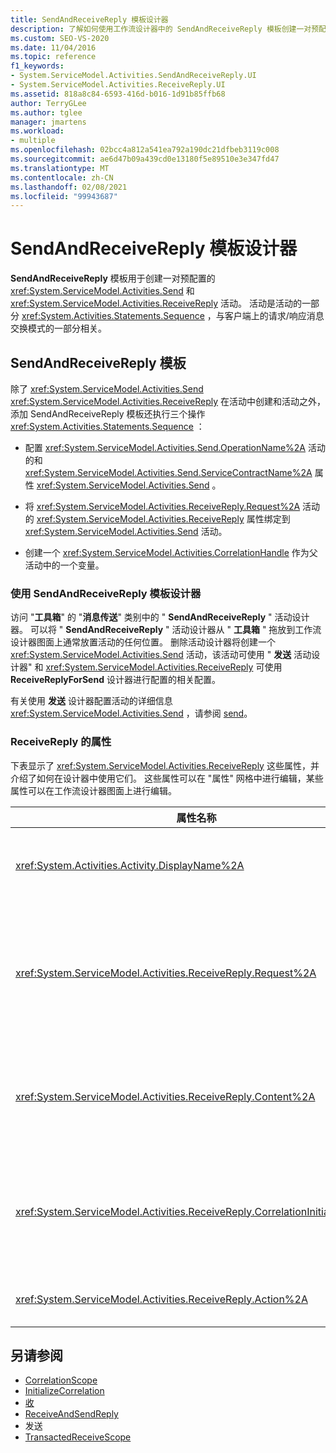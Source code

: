```yaml
---
title: SendAndReceiveReply 模板设计器
description: 了解如何使用工作流设计器中的 SendAndReceiveReply 模板创建一对预配置的 Send 和 ReceiveReply 活动。
ms.custom: SEO-VS-2020
ms.date: 11/04/2016
ms.topic: reference
f1_keywords:
- System.ServiceModel.Activities.SendAndReceiveReply.UI
- System.ServiceModel.Activities.ReceiveReply.UI
ms.assetid: 818a8c84-6593-416d-b016-1d91b85ffb68
author: TerryGLee
ms.author: tglee
manager: jmartens
ms.workload:
- multiple
ms.openlocfilehash: 02bcc4a812a541ea792a190dc21dfbeb3119c008
ms.sourcegitcommit: ae6d47b09a439cd0e13180f5e89510e3e347fd47
ms.translationtype: MT
ms.contentlocale: zh-CN
ms.lasthandoff: 02/08/2021
ms.locfileid: "99943687"
---
```

# <a name="sendandreceivereply-template-designer"></a>SendAndReceiveReply 模板设计器

**SendAndReceiveReply** 模板用于创建一对预配置的 <xref:System.ServiceModel.Activities.Send> 和 <xref:System.ServiceModel.Activities.ReceiveReply> 活动。 活动是活动的一部分 <xref:System.Activities.Statements.Sequence> ，与客户端上的请求/响应消息交换模式的一部分相关。

## <a name="the-sendandreceivereply-template"></a>SendAndReceiveReply 模板

除了 <xref:System.ServiceModel.Activities.Send> <xref:System.ServiceModel.Activities.ReceiveReply> 在活动中创建和活动之外，添加 SendAndReceiveReply 模板还执行三个操作 <xref:System.Activities.Statements.Sequence> ：

- 配置 <xref:System.ServiceModel.Activities.Send.OperationName%2A> 活动的和 <xref:System.ServiceModel.Activities.Send.ServiceContractName%2A> 属性 <xref:System.ServiceModel.Activities.Send> 。

- 将 <xref:System.ServiceModel.Activities.ReceiveReply.Request%2A> 活动的 <xref:System.ServiceModel.Activities.ReceiveReply> 属性绑定到 <xref:System.ServiceModel.Activities.Send> 活动。

- 创建一个 <xref:System.ServiceModel.Activities.CorrelationHandle> 作为父活动中的一个变量。

### <a name="use-the-sendandreceivereply-template-designer"></a>使用 SendAndReceiveReply 模板设计器

访问 "**工具箱**" 的 "**消息传送**" 类别中的 " **SendAndReceiveReply** " 活动设计器。 可以将 " **SendAndReceiveReply** " 活动设计器从 " **工具箱** " 拖放到工作流设计器图面上通常放置活动的任何位置。 删除活动设计器将创建一个 <xref:System.ServiceModel.Activities.Send> 活动，该活动可使用 " **发送** 活动设计器" 和 <xref:System.ServiceModel.Activities.ReceiveReply> 可使用 **ReceiveReplyForSend** 设计器进行配置的相关配置。

有关使用 **发送** 设计器配置活动的详细信息 <xref:System.ServiceModel.Activities.Send> ，请参阅 [send](../workflow-designer/send-activity-designer.md)。

### <a name="properties-of-receivereply"></a>ReceiveReply 的属性

下表显示了 <xref:System.ServiceModel.Activities.ReceiveReply> 这些属性，并介绍了如何在设计器中使用它们。 这些属性可以在 "属性" 网格中进行编辑，某些属性可以在工作流设计器图面上进行编辑。

| 属性名称 | 必选 | 使用情况 |
|-|----------|-|
| <xref:System.Activities.Activity.DisplayName%2A> | False | <xref:System.ServiceModel.Activities.ReceiveReply> 活动的可选友好名称。 默认值为 ReceiveReplyForSend。<br /><br /> 尽管不需要为友好使用非默认值 <xref:System.Activities.Activity.DisplayName%2A> ，但最好使用此类值。 |
| <xref:System.ServiceModel.Activities.ReceiveReply.Request%2A> | True | 对与此 <xref:System.ServiceModel.Activities.Send> 活动配对的 <xref:System.ServiceModel.Activities.ReceiveReply> 活动的引用。 此属性不能为 **null**。 <xref:System.ServiceModel.Activities.Send> 和 <xref:System.ServiceModel.Activities.ReceiveReply> 活动一起用于客户端，以对请求/响应消息模式进行建模。 此属性指定配对的 <xref:System.ServiceModel.Activities.Send> 活动。 在设计器中，不能编辑此属性，因为它自动绑定到 <xref:System.ServiceModel.Activities.Send> 您在其中创建了活动的活动 <xref:System.ServiceModel.Activities.ReceiveReply> 。 |
| <xref:System.ServiceModel.Activities.ReceiveReply.Content%2A> | False | 指定要接收的消息或参数内容。 它可为 <xref:System.ServiceModel.Activities.ReceiveMessageContent> 活动或 <xref:System.ServiceModel.Activities.ReceiveParametersContent> 活动。 若要编辑此属性，请在属性网格中单击 "**内容**" 字段旁边的省略号按钮，或单击 "**接收**" 活动设计器图面上 "**内容**" 标签旁的 "**定义**" 按钮。 两者都显示 " **内容定义** " 对话框。 有关如何使用此框的详细信息，请参阅 " [内容定义" 对话框](../workflow-designer/content-definition-dialog-box.md)。 |
| <xref:System.ServiceModel.Activities.ReceiveReply.CorrelationInitializers%2A> | False | 指定在工作流中对配置此 <xref:System.ServiceModel.Activities.CorrelationInitializer> 活动的多个 <xref:System.ServiceModel.Activities.CorrelationHandle> 对象进行初始化的 <xref:System.ServiceModel.Activities.Receive> 对象的集合。 在 "属性" 网格中单击属性旁的省略号按钮， <xref:System.ServiceModel.Activities.Receive.CorrelationInitializers%2A> 以打开 " **添加相关初始值设定项** " 对话框。 有关使用此框的详细信息，请参阅 " [添加 CorrelationInitializers" 对话框](../workflow-designer/add-correlationinitializers-dialog-box.md)。 |
| <xref:System.ServiceModel.Activities.ReceiveReply.Action%2A> | False | 指定消息的操作标头。 如果未显式设置，则其值默认为：<br /><br /> `https://tempuri.org/{service contract namespace}/{service contract name}/{operation name}`. |

## <a name="see-also"></a>另请参阅

- [CorrelationScope](../workflow-designer/correlationscope-activity-designer.md)
- [InitializeCorrelation](../workflow-designer/initializecorrelation-activity-designer.md)
- [收](../workflow-designer/receive-activity-designer.md)
- [ReceiveAndSendReply](../workflow-designer/receiveandsendreply-template-designer.md)
- 发送
- [TransactedReceiveScope](../workflow-designer/transactedreceivescope-activity-designer.md)